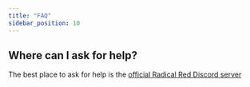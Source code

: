 ```yaml
---
title: "FAQ"
sidebar_position: 10
---
```


## Where can I ask for help?
The best place to ask for help is the [official Radical Red Discord server](http://discord.gg/radicalred)
